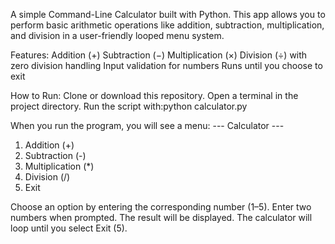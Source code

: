A simple Command-Line Calculator built with Python.
This app allows you to perform basic arithmetic operations like addition, subtraction, multiplication, and division in a user-friendly looped menu system.

Features:
Addition (+)
Subtraction (−)
Multiplication (×)
Division (÷) with zero division handling
Input validation for numbers
Runs until you choose to exit

How to Run:
Clone or download this repository.
Open a terminal in the project directory.
Run the script with:python calculator.py

When you run the program, you will see a menu:
--- Calculator ---
1. Addition (+)
2. Subtraction (-)
3. Multiplication (*)
4. Division (/)
5. Exit

Choose an option by entering the corresponding number (1–5).
Enter two numbers when prompted.
The result will be displayed.
The calculator will loop until you select Exit (5).

